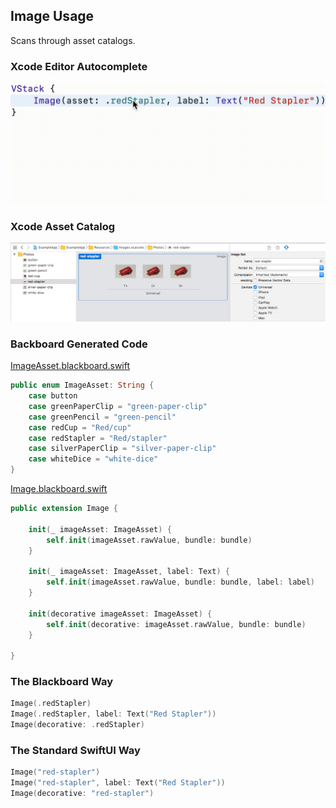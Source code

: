 ## Image Usage

Scans through asset catalogs.

### Xcode Editor Autocomplete

![Autocomplete Image](Images/AutocompleteImage.gif)

### Xcode Asset Catalog

![Asset Image Red Stapler](Images/AssetImageRedStapler.png)

### Backboard Generated Code

[ImageAsset.blackboard.swift](/ExampleApp/Source/Generated/ImageAsset.blackboard.swift)

```swift
public enum ImageAsset: String {
    case button
    case greenPaperClip = "green-paper-clip"
    case greenPencil = "green-pencil"
    case redCup = "Red/cup"
    case redStapler = "Red/stapler"
    case silverPaperClip = "silver-paper-clip"
    case whiteDice = "white-dice"
}
```

[Image.blackboard.swift](/ExampleApp/Source/Generated/Image.blackboard.swift)

```swift
public extension Image {
    
    init(_ imageAsset: ImageAsset) {
        self.init(imageAsset.rawValue, bundle: bundle)
    }
    
    init(_ imageAsset: ImageAsset, label: Text) {
        self.init(imageAsset.rawValue, bundle: bundle, label: label)
    }
    
    init(decorative imageAsset: ImageAsset) {
        self.init(decorative: imageAsset.rawValue, bundle: bundle)
    }
    
}
```

### The Blackboard Way

```swift
Image(.redStapler)
Image(.redStapler, label: Text("Red Stapler"))
Image(decorative: .redStapler)
```

### The Standard SwiftUI Way

```swift
Image("red-stapler")
Image("red-stapler", label: Text("Red Stapler"))
Image(decorative: "red-stapler")
```
